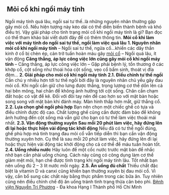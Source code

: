 ## ️ Mỏi cổ khi ngồi máy tính

Ngồi máy tính quá lâu, ngồi sai tư thế..là những nguyên nhân thường gặp gây mỏi cổ. Nếu hiện tượng này kéo dài có thể diễn biến thành bệnh và khó điều trị. Vậy giải pháp cho tình trạng mỏi cổ khi ngồi máy tính là gì? Bạn đọc có thể tham khảo bài viết dưới đây để có thêm thông tin.
**Mỏi cổ khi làm việc với máy tính do ngồi sai tư thế, ngồi làm việc quá lâu**
**1. Nguyên nhân mỏi cổ khi ngồi máy tính**
– Ngồi sai tư thế, ngửa cổ…khiến các dây thần kinh ở cổ bị chèn ép, cản trở tuần hoàn máu gây [mỏi cổ](https://suckhoeyte.com.vn/dau-moi-vung-co/)
– Ngồi quá lâu, ít vận động
**Căng thẳng, áp lực công việc lớn cũng gây mỏi cổ khi ngồi máy tính**
– Căng thẳng, áp lực công việc lớn
– Gặp phải bệnh lý, tổn thương ở các khớp cổ, cột sống như thoái hóa cột sống, vẹo cổ bẩm sinh, thoát vị đĩa đệm…
**2. Giải pháp cho mỏi cổ khi ngồi máy tính**
**2.1. Điều chỉnh tư thế ngồi**
Cần chú y nhiều hơn tới tư thế ngồi bởi đây là nguyên nhân chủ yếu gây đau mỏi cổ. Khi ngồi cần giữ cho lưng được thẳng, trọng lượng cơ thể dồn lên cả hai bên mông, hai chân để không ảnh hưởng tới cột sống. Chân cần chạm đất hoặc có vật để kê.
Đối với đôi tay nên để cao hơn so với mặt bàn hoặc song song với mặt bàn khi đánh máy. Màn hình thấp hơn mắt, giữ thẳng cổ.
**2.2. Lựa chọn ghế ngồi phù hợp**
Bạn nên chọn một chiếc ghế có tựa và điều chỉnh được độ cao. Chất lượng ghế cũng cần được đảm bảo để không ảnh hưởng đến cột sống mà vẫn giữ cho bạn có tư thế làm việc thoải mái nhất.
**2.3. Vận động thường xuyên**
**Sau mỗi 20 phút làm việc, hãy đứng lên đi lại hoặc thực hiện vài động tác khởi động**
Nếu đã có tư thế ngồi đúng, ghế phù hợp mà tình trạng đau mỏi cổ vẫn tiếp diễn thì bạn cần vận động thường xuyên hơn. Cụ thể là sau mỗi 20 phút làm việc, hãy đứng lên đi lại hoặc thực hiện vài động tác khởi động cho cả cơ thể để máu tuần hoàn tốt.
**2.4. Uống nhiều nước**
Hãy luôn để một cốc nước trước mặt bàn để nhắc nhở bạn cần phải uống chúng. Cách này cũng có công dụng làm cơ thể giảm mệt mỏi, hạn chế được tình trạng khi ngồi máy tính lâu. Tốt nhất bạn nên uống đủ 2 – 3 lít nước mỗi ngày.
**2.5. Ăn uống đủ chất**
Thiếu chất đặc biệt là vitamin D và canxi cũng khiến bạn thường xuyên bị đau mỏi cổ. Vì vậy, cần bổ sung các chất này bằng thực phẩm trong các bữa ăn. Tuy nhiên cũng nên điều chỉnh chế độ ăn uống tránh tình trạng thừa cân béo phì.
[Bệnh viện Nguyễn Tri Phương](https://bvnguyentriphuong.com.vn/) - Đa khoa Hạng I Thành phố Hồ Chí Minh
